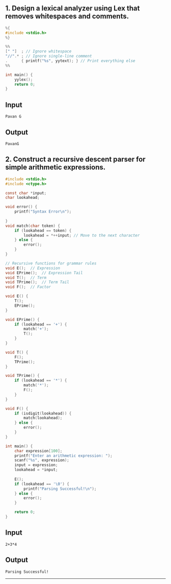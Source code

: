 ## 1. Design a lexical analyzer using Lex that removes whitespaces and comments.

```c
%{
#include <stdio.h>
%}

%%
[" "]  ; // Ignore whitespace
"//".* ; // Ignore single-line comment
.      { printf("%s", yytext); } // Print everything else
%%

int main() {
    yylex();
    return 0;
}
```
## Input
```
Pavan G
```
## Output
```
PavanG
```

## 2. Construct a recursive descent parser for simple arithmetic expressions.

```c
#include <stdio.h>
#include <ctype.h>

const char *input;
char lookahead;

void error() {
    printf("Syntax Error\n");
    
}
void match(char token) {
    if (lookahead == token) {
        lookahead = *++input; // Move to the next character
    } else {
        error();
    }
}

// Recursive functions for grammar rules
void E();  // Expression
void EPrime();  // Expression Tail
void T();  // Term
void TPrime();  // Term Tail
void F();  // Factor

void E() {
    T();
    EPrime();
}

void EPrime() {
    if (lookahead == '+') {
        match('+');
        T();
    }
}

void T() {
    F();
    TPrime();
}

void TPrime() {
    if (lookahead == '*') {
        match('*');
        F();
    }
}

void F() {
    if (isdigit(lookahead)) {
        match(lookahead);
    } else {
        error();
    }
}

int main() {
    char expression[100];
    printf("Enter an arithmetic expression: ");
    scanf("%s", expression);
    input = expression;
    lookahead = *input;
    
    E();
    if (lookahead == '\0') {
        printf("Parsing Successful!\n");
    } else {
        error();
    }

    return 0;
}

```
## Input
```
2+3*4
```
## Output
```
Parsing Successful!
```
---
